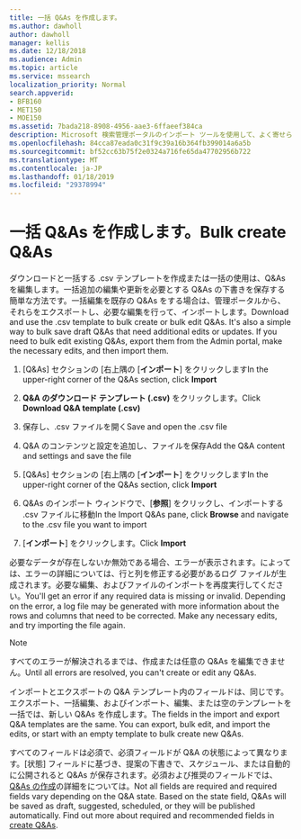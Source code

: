 ```yaml
---
title: 一括 Q&As を作成します。
ms.author: dawholl
author: dawholl
manager: kellis
ms.date: 12/18/2018
ms.audience: Admin
ms.topic: article
ms.service: mssearch
localization_priority: Normal
search.appverid:
- BFB160
- MET150
- MOE150
ms.assetid: 7bada218-8908-4956-aae3-6ffaeef384ca
description: Microsoft 検索管理ポータルのインポート ツールを使用して、よく寄せられる質問に対する回答を簡単に追加します。
ms.openlocfilehash: 84cca87eada0c31f9c39a16b364fb399014a6a5b
ms.sourcegitcommit: bf52cc63b75f2e0324a716fe65da47702956b722
ms.translationtype: MT
ms.contentlocale: ja-JP
ms.lasthandoff: 01/18/2019
ms.locfileid: "29378994"
---
```

# <a name="bulk-create-qas"></a><span data-ttu-id="97bb0-103">一括 Q&As を作成します。</span><span class="sxs-lookup"><span data-stu-id="97bb0-103">Bulk create Q&As</span></span>

<span data-ttu-id="97bb0-p101">ダウンロードと一括する .csv テンプレートを作成または一括の使用は、Q&As を編集します。一括追加の編集や更新を必要とする Q&As の下書きを保存する簡単な方法です。一括編集を既存の Q&As をする場合は、管理ポータルから、それらをエクスポートし、必要な編集を行って、インポートします。</span><span class="sxs-lookup"><span data-stu-id="97bb0-p101">Download and use the .csv template to bulk create or bulk edit Q&As. It's also a simple way to bulk save draft Q&As that need additional edits or updates. If you need to bulk edit existing Q&As, export them from the Admin portal, make the necessary edits, and then import them.</span></span>
  
1. <span data-ttu-id="97bb0-107">[Q&As] セクションの [右上隅の [**インポート**] をクリックします</span><span class="sxs-lookup"><span data-stu-id="97bb0-107">In the upper-right corner of the Q&As section, click **Import**</span></span>
    
2. <span data-ttu-id="97bb0-108">**Q&A のダウンロード テンプレート (.csv)** をクリックします。</span><span class="sxs-lookup"><span data-stu-id="97bb0-108">Click **Download Q&A template (.csv)**</span></span>
    
3. <span data-ttu-id="97bb0-109">保存し、.csv ファイルを開く</span><span class="sxs-lookup"><span data-stu-id="97bb0-109">Save and open the .csv file</span></span>
    
4. <span data-ttu-id="97bb0-110">Q&A のコンテンツと設定を追加し、ファイルを保存</span><span class="sxs-lookup"><span data-stu-id="97bb0-110">Add the Q&A content and settings and save the file</span></span>
    
5. <span data-ttu-id="97bb0-111">[Q&As] セクションの [右上隅の [**インポート**] をクリックします</span><span class="sxs-lookup"><span data-stu-id="97bb0-111">In the upper-right corner of the Q&As section, click **Import**</span></span>
    
6. <span data-ttu-id="97bb0-112">Q&As のインポート ウィンドウで、[**参照**] をクリックし、インポートする .csv ファイルに移動</span><span class="sxs-lookup"><span data-stu-id="97bb0-112">In the Import Q&As pane, click **Browse** and navigate to the .csv file you want to import</span></span> 
    
7. <span data-ttu-id="97bb0-113">[**インポート**] をクリックします。</span><span class="sxs-lookup"><span data-stu-id="97bb0-113">Click **Import**</span></span>
    
<span data-ttu-id="97bb0-p102">必要なデータが存在しないか無効である場合、エラーが表示されます。によっては、エラーの詳細については、行と列を修正する必要があるログ ファイルが生成されます。必要な編集、およびファイルのインポートを再度実行してください。</span><span class="sxs-lookup"><span data-stu-id="97bb0-p102">You'll get an error if any required data is missing or invalid. Depending on the error, a log file may be generated with more information about the rows and columns that need to be corrected. Make any necessary edits, and try importing the file again.</span></span>
  
> [!NOTE]
> <span data-ttu-id="97bb0-117">すべてのエラーが解決されるまでは、作成または任意の Q&As を編集できません。</span><span class="sxs-lookup"><span data-stu-id="97bb0-117">Until all errors are resolved, you can't create or edit any Q&As.</span></span> 
  
<span data-ttu-id="97bb0-p103">インポートとエクスポートの Q&A テンプレート内のフィールドは、同じです。エクスポート、一括編集、およびインポート、編集、または空のテンプレートを一括では、新しい Q&As を作成します。</span><span class="sxs-lookup"><span data-stu-id="97bb0-p103">The fields in the import and export Q&A templates are the same. You can export, bulk edit, and import the edits, or start with an empty template to bulk create new Q&As.</span></span>
  
<span data-ttu-id="97bb0-p104">すべてのフィールドは必須で、必須フィールドが Q&A の状態によって異なります。[状態] フィールドに基づき、提案の下書きで、スケジュール、または自動的に公開されると Q&As が保存されます。必須および推奨のフィールドでは、 [Q&As の作成](create-qas.md)の詳細をについては。</span><span class="sxs-lookup"><span data-stu-id="97bb0-p104">Not all fields are required and required fields vary depending on the Q&A state. Based on the state field, Q&As will be saved as draft, suggested, scheduled, or they will be published automatically. Find out more about required and recommended fields in [create Q&As](create-qas.md).</span></span>

  

